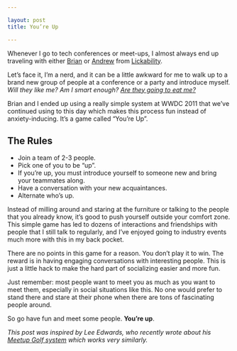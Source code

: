 ```yaml
---

layout: post
title: You’re Up

---
```


Whenever I go to tech conferences or meet-ups, I almost always end up traveling with either [Brian](http://briancapps.org) or [Andrew](http://twitter.com/twig777) from [Lickability](http://lickability.com).

Let’s face it, I’m a nerd, and it can be a little awkward for me to walk up to a brand new group of people at a conference or a party and introduce myself. *Will they like me? Am I smart enough? [Are they going to eat me?](https://vimeo.com/21730173)*

Brian and I ended up using a really simple system at WWDC 2011 that we’ve continued using to this day which makes this process fun instead of anxiety-inducing. It’s a game called “You’re Up”.

## The Rules

* Join a team of 2-3 people.
* Pick one of you to be “up”.
* If you’re up, you must introduce yourself to someone new and bring your teammates along.
* Have a conversation with your new acquaintances.
* Alternate who’s up.

Instead of milling around and staring at the furniture or talking to the people that you already know, it’s good to push yourself outside your comfort zone. This simple game has led to dozens of interactions and friendships with people that I still talk to regularly, and I’ve enjoyed going to industry events much more with this in my back pocket.

There are no points in this game for a reason. You don’t play it to win. The reward is in having engaging conversations with interesting people. This is just a little hack to make the hard part of socializing easier and more fun.

Just remember: most people want to meet you as much as you want to meet them, especially in social situations like this. No one would prefer to stand there and stare at their phone when there are tons of fascinating people around.

So go have fun and meet some people. **You’re up**.

*This post was inspired by Lee Edwards, who recently wrote about his [Meetup Golf system](http://blog.ledwards.com/blog/2013/07/28/meetup-golf/) which works very similarly.*